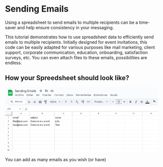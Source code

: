 # Sending Emails
Using a spreadsheet to send emails to multiple recipients can be a time-saver and help ensure consistency in your messaging.

This tutorial demonstrates how to use spreadsheet data to efficiently send emails to multiple recipients. Initially designed for event invitations, this code can be easily adapted for various purposes like mail marketing, client support, corporate communication, education, onboarding, satisfaction surveys, etc. You can even attach files to these emails, possibilities are endless.

## How your Spreedsheet should look like?

![Google Sheet - Sending Emails](image.png 'Sending Emails stores the emails in your Google Sheet')

You can add as many emails as you wish (or have)
